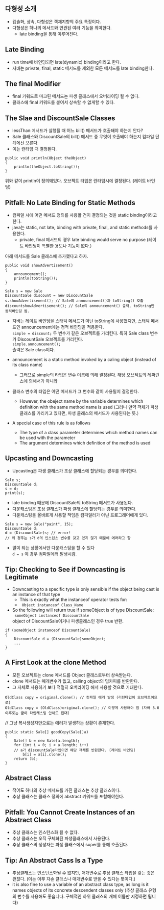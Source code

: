 ## 다형성 소개
- 캡슐화, 상속, 다형성은 객체지향의 주요 특징이다.
- 다형성은 하나의 메서드와 연관된 여러 기능을 의미한다.
	- late binding을 통해 이루어진다.

## Late Binding
- run time에 바인딩되면 late(dynamic) binding이라고 한다.
- 자바는 private, final, static 메서드를 제외한 모든 메서드를 late binding한다.

## The final Modifier
- final 키워드로 마크된 메서드는 파생 클래스에서 오버라이딩 될 수 없다.
- 클래스에 final 키워드를 붙여서 상속할 수 없게할 수 있다.

## The Slae and DiscountSale Classes
- lessThan 메서드가 실행될 때 어느 bill() 메서드가 호출돼야 하는지 안다?
- Sale 클래스와 DiscountSale의 bill() 메서드 중 무엇이 호출돼야 하는지 컴파일 단계에선 모른다.
- 이는 런타임 때 결정된다.
```
public void println(Object theObject)
{
	println(theObject.toString());
}
```  
위와 같이 println이 정의돼있다. 오브젝트 타입은 런타임시에 결정된다. (레이트 바인딩)

## Pitfall: No Late Binding for Static Methods
- 컴파일 시에 어떤 메서드 정의를 사용할 건지 결정되는 것을 static binding이라고 한다.
- java는 static, not late, binding with private, final, and static methods를 사용한다.
	- private, final 메서드의 경우 late binding would serve no purpose (레이트 바인딩이 특별한 용도나 기능이 없다.)

아래 메서드를 Sale 클래스에 추가했다고 하자.
```
public void showAdvertisement()
{
	announcement();
	println(toString());
}
```
```
Sale s = new Sale
DiscountSale discount = new DiscountSale
s.showAdvertisement(); // Sale의 announcement()과 toString() 호출
discountshowAdvertisement(); // Sale의 announcement() 출력, toString만 동적바인딩 됨.
```
- 자바는 레이트 바인딩을 스태틱 메서드가 아닌 toString에 사용했지만, 스태틱 메서드인 announcement에는 정적 바인딩을 적용한다.  
  ```simple = discount;```
  두 변수가 같은 오브젝트를 가리킨다. 특히 Sale class 변수가 DiscountSale 오브젝트를 가리킨다.  
  ```simple.announcement();```  
  출력은 Sale class이다.

- announcement is a static method invoked by a caling object (instead of its class name)
	- 그러므로 simple의 타입은 변수 이름에 의해 결정된다. 해당 오브젝트의 레퍼런스에 의해서가 아니라
- 클래스 변수의 타입은 어떤 메서드가 그 변수와 같이 사용될지 결정한다.
	- However, the obeject name by the variable determines which definition with the same method name is used (그러나 만약 객체가 파생 클래스를 가리키고 있다면, 파생 클래스의 메서드가 사용된다는 뜻.)
- A special case of this rule is as follows
	- The type of a class parameter determines which method names can be used with the parameter
	- The argument determines which definition of the method is used

## Upcasting and Downcasting
- Upcasting은 파생 클래스가 조상 클래스에 할당되는 경우를 의미한다.

```
Sale s;
DiscountSale d;
s = d;
print(s);
```
- late binding 때문에 DiscountSale의 toString 메서드가 사용된다.
- 다운캐스팅은 조상 클래스가 파생 클래스에 할당되는 경우를 의미한다.
- 다운캐스팅을 올바르게 사용할 책임은 컴파일러가 아닌 프로그래머에게 있다.
```
Sale s = new Sale("paint", 15);
DiscountSale d;
d = (DiscountSale)s; // error!
// 위 경우는 s가 d의 인스턴스 변수를 갖고 있지 않기 때문에 에러라고 함
```
- 말이 되는 상황에서만 다운캐스팅을 할 수 있다  
```d = s``` 이 경우 컴파일에러 발생시킴.

## Tip: Checking to See if Downcasting is Legitimate
- Downcasting to a specific type is only sensible if the object being cast is an instance of that type
	- This is exactly what the instanceof operator tests for:
	- ``` Object instanceof Class_Name```
- So the following will return true if someObject is of type DiscountSale:  
``` someObject instanceof DiscountSale```  
object of DiscountSale이거나 파생클래스인 경우 true 반환.

```
if (someObject instanceof DiscountSale)
{
	DiscountSale d = (DiscountSale)someObject;
	...
}
```

## A First Look at the clone Method
- 모든 오브젝트는 clone 메서드를 Object 클래스로부터 상속받는다.
- clone 메서드는 매개변수가 없고, calling object의 딥카피를 반환한다.
- 그 자체로 사용하기 보다 적절히 오버라이딩 해서 사용할 것으로 기대한다.

```
OldClass copy = original.clone(); // 컴파일 에러 발생 (리턴타입이 오브젝트이므로)
OldClass copy = (OldClass)original.clone(); // 이렇게 사용해야 함 (자바 5.0 이후로는 굳이 타입캐스팅 안해도 된대)
```

// 그냥 복사생성자만으로는 에러가 발생하는 상황이 존재한다.
```
public static Sale[] goodCopy(Sale[]a)
{
	Sale[] b = new Sale[a.length];
	for (int i = 0; i < a.length; i++)
	// a가 discountSale타입이면 해당 객체를 반환한다. (레이트 바인딩)
		b[i] = a[i].clone();
	return (b);
}
```
## Abstract Class
- 적어도 하나의 추상 메서드를 가진 클래스는 추상 클래스이다.
- 추상 클래스는 클래스 정의에 abstract 키워드를 포함해야한다.

## Pitfall: You Cannot Create Instances of an Abstract Class
- 추상 클래스는 인스턴스화 될 수 없다.
- 추상 클래스는 오직 구체화된 파생클래스에서 사용된다.
- 추상 클래스의 생성자는 파생 클래스에서 super를 통해 호출된다.

## Tip: An Abstract Cass Is a Type
- 추상클래스는 인스턴스화될 수 없지만, 매개변수로 추상 클래스 타입을 갖는 것은 괜찮다.
(이는 아무 자손 클래스나 매개변수로 받을 수 있다는 뜻이다.)
- it is also fine to use a variable of an abstract class type, as long is it names objects of its concrete descendent classes only (추상 클래스 유형의 변수를 사용해도 좋습니다. 구체적인 하위 클래스의 개체 이름만 지정하면 됩니다)